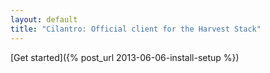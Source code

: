 ```yaml
---
layout: default
title: "Cilantro: Official client for the Harvest Stack"
---
```


[Get started]({% post_url 2013-06-06-install-setup %})
